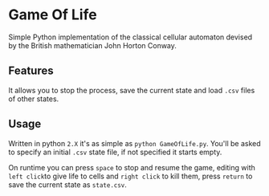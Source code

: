 # Game Of Life
Simple Python implementation of the classical cellular automaton devised by the British mathematician John Horton Conway.

## Features
It allows you to stop the process, save the current state and load `.csv` files of other states.

## Usage
Written in python `2.X` it's as simple as `python GameOfLife.py`. You'll be asked to specify an initial `.csv` state file, if not specified it starts empty.

On runtime you can press `space` to stop and resume the game, editing with `left click`to give life to cells and `right click` to kill them, press `return` to save the current state as `state.csv`.
